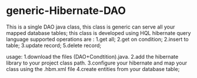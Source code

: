 # generic-Hibernate-DAO
This is a single DAO java class, this class is generic can serve all your mapped database tables;
this class is developed using HQL hibernate query language
supported operations are :
1.get all;
2.get on condition;
2.insert to table;
3.update record;
5.delete record;

usage:
1.download the files (DAO+Condtition).java.
2.add the hibernate library to your project class path.
3.configure your hibernate and map your class using the .hbm.xml file 
4.create entities from your database table;

